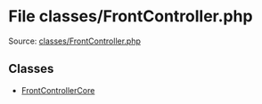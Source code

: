 File classes/FrontController.php
=========

Source: [classes/FrontController.php](https://github.com/PrestaShop/PrestaShop/blob/1.5.0.2/classes/FrontController.php)


Classes
-------

* [FrontControllerCore](class.FrontControllerCore.md)

